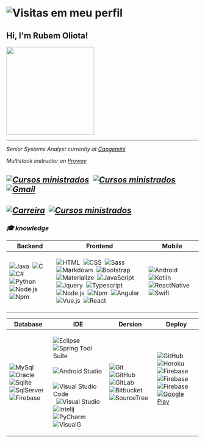 
# ![Visitas em meu perfil](https://komarev.com/ghpvc/?username=oliota&color=ff0000&label=Welcome+to+my+profile+you+are+visitor+nº:)


<h2> Hi, I'm Rubem Oliota! </h2>
<img align='center' src="https://i.giphy.com/media/qgQUggAC3Pfv687qPC/giphy.webp" width="230">

---

<p><em>Senior Systems Analyst currently at <a href="https://www.capgemini.com/">Capgemini</a>
<p><em>Multistack instructor on <a href="https://www.proway.com.br/">Proway</a>



[![Cursos ministrados](https://img.shields.io/badge/-Linkedin-blue?style=flat&logo=linkedin&logoColor=white)](https://www.linkedin.com/in/rubem-oliota-abb273120/)&nbsp;
[![Cursos ministrados](https://img.shields.io/badge/-Instagram-ff0000?style=flat&logo=instagram&logoColor=white)](https://www.instagram.com/oliotaartesanato/)&nbsp;
[![Gmail](https://img.shields.io/badge/-Gmail-000?style=flat&logo=gmail&logoColor=white)](https://mail.google.com/mail/?view=cm&fs=1&to=rubemoliota@gmail.com&su=Contato%20-%20via%20perfil%20do%20github&body=Ol%C3%A1%20Rubem%20Tudo%20bem?/)&nbsp;
---
[![Carreira](https://img.shields.io/badge/Career-12%20years-blue)](https://oliota.com/cv)&nbsp;
[![Cursos ministrados](https://img.shields.io/badge/Courses%20taught-20-blue)](https://oliota.com/cursos)&nbsp;
---

<!-- <iframe src="https://oliota.github.io/examples/impossivel/index.html" height="405" width="720" style="border: 1px solid #464646;" allowfullscreen="" allow="autoplay" data-external="1"></iframe> -->

  
 
### 🎓 knowledge

<table>
<thead>
<th>Backend</th>
<th>Frontend</th>
<th>Mobile</th>
</thead>
<tbody>
<tr>
<td>

![Java](https://img.shields.io/badge/-Java-black?style=flat&logo=Java)&nbsp;
![C](https://img.shields.io/badge/-C-black?style=flat&logo=C&logoColor=white)&nbsp;
![C#](https://img.shields.io/badge/-C%23-black?style=flat&logo=C+sharp&logoColor=white)&nbsp;
![Python](https://img.shields.io/badge/-Python-black?style=flat&logo=python)&nbsp;
![Node.js](https://img.shields.io/badge/-Node.js-black?style=flat&logo=node.js)&nbsp;
![Npm](https://img.shields.io/badge/-Npm-black?style=flat&logo=npm)&nbsp;

<td>

![HTML](https://img.shields.io/badge/-HTML-black?style=flat&logo=HTML5)&nbsp;
![CSS](https://img.shields.io/badge/-CSS-black?style=flat&logo=CSS3&logoColor=1572B6)&nbsp;
![Sass](https://img.shields.io/badge/-Sass-black?style=flat&logo=sass)&nbsp;
![Markdown](https://img.shields.io/badge/-Markdown-black?style=flat&logo=markdown)&nbsp;
![Bootstrap](https://img.shields.io/badge/-Bootstrap-black?style=flat&logo=bootstrap)&nbsp;
![Materialize](https://img.shields.io/badge/-Materialize-black?style=flat&logo=Material-design&logoColor=red)&nbsp;
![JavaScript](https://img.shields.io/badge/-JavaScript-black?style=flat&logo=javascript)&nbsp;
![Jquery](https://img.shields.io/badge/-Jquery-black?style=flat&logo=jquery)&nbsp;
![Typescript](https://img.shields.io/badge/-Typescript-black?style=flat&logo=typescript)&nbsp;
![Node.js](https://img.shields.io/badge/-Node.js-black?style=flat&logo=node.js)&nbsp;
![Npm](https://img.shields.io/badge/-Npm-black?style=flat&logo=npm)&nbsp;
![Angular](https://img.shields.io/badge/-Angular-black?style=flat&logo=angular&logoColor=red)&nbsp;
![Vue.js](https://img.shields.io/badge/-Vue.js-black?style=flat&logo=vue.js)&nbsp;
![React](https://img.shields.io/badge/-React-black?style=flat&logo=react)&nbsp;


</td>
<td>

![Android](https://img.shields.io/badge/-Android.java-black?style=flat&logo=Android&logoColor=green)&nbsp;
![Kotlin](https://img.shields.io/badge/-Android.kotlin-black?style=flat&logo=kotlin&logoColor=green)&nbsp;
![ReactNative](https://img.shields.io/badge/-React%20Native-black?style=flat&logo=react)&nbsp;
![Swift](https://img.shields.io/badge/-IOS.Swift-black?style=flat&logo=Swift)&nbsp;

</td>

</tr>

</tbody>
</table>






<table>
<thead>
<th>Database</th>
<th>IDE</th>
<th>Dersion</th>
<th>Deploy</th>
</thead>
<tbody>
<tr>
<td>

![MySql](https://img.shields.io/badge/-MySql-black?style=flat&logo=mysql)&nbsp;
![Oracle](https://img.shields.io/badge/-Oracle-black?style=flat&logo=oracle&logoColor=red)&nbsp;
![Sqlite](https://img.shields.io/badge/-Sqlite-black?style=flat&logo=sqlite)&nbsp;
![SqlServer](https://img.shields.io/badge/-SqlServer-black?style=flat&logo=microsoft-Sql-Server)&nbsp;
![Firebase](https://img.shields.io/badge/-Firebase-black?style=flat&logo=firebase)&nbsp;
</td>


<td>

![Eclipse](https://img.shields.io/badge/-Eclipse-black?style=flat&logo=eclipse-ide&logoColor=orange)
![Spring Tool Suite](https://img.shields.io/badge/-Spring%20Tool%20Suite-black?style=flat&logo=Spring&logoColor=green)&nbsp;
![Android Studio](https://img.shields.io/badge/-Android%20Studio-black?style=flat&logo=Android+Studio&logoColor=green)&nbsp;
![Visual Studio Code](https://img.shields.io/badge/-Visual%20Studio%20Code-black?style=flat&logo=visual-studio-code&logoColor=007ACC)&nbsp;
![Visual Studio](https://img.shields.io/badge/-Visual%20Studio-black?style=flat&logo=visual-studio&logoColor=purple)&nbsp;
![Intelij](https://img.shields.io/badge/-Intelij-black?style=flat&logo=Jetbrains&logoColor=white)&nbsp;
![PyCharm](https://img.shields.io/badge/-Pycharm-black?style=flat&logo=Pycharm&logoColor=blue)&nbsp;
![VisualG](https://img.shields.io/badge/-VisualG-black?style=flat&logo=v&logoColor=a66321)&nbsp;

</td>

<td>

![Git](https://img.shields.io/badge/-Git-black?style=flat&logo=git)&nbsp;
![GitHub](https://img.shields.io/badge/-GitHub-black?style=flat&logo=github)&nbsp;
![GitLab](https://img.shields.io/badge/-Git%20Lab-black?style=flat&logo=gitlab)&nbsp;
![Bitbucket](https://img.shields.io/badge/-Bitbucket-black?style=flat&logo=bitbucket)&nbsp;
![SourceTree](https://img.shields.io/badge/-SourceTree-black?style=flat&logo=sourcetree&logoColor=blue)&nbsp;

</td>

<td>

![GitHub](https://img.shields.io/badge/-GitHub-black?style=flat&logo=github)&nbsp;
![Heroku](https://img.shields.io/badge/-Heroku-black?style=flat&logo=heroku)&nbsp;
![Firebase](https://img.shields.io/badge/-Firebase-black?style=flat&logo=firebase)&nbsp;
![Firebase](https://img.shields.io/badge/-Google%20domains-black?style=flat&logo=google-domains)&nbsp;
![Firebase](https://img.shields.io/badge/-Google%20play-black?style=flat&logo=google-play)&nbsp;
[![Google Play](https://img.shields.io/badge/-Google%20play-black?style=flat&logo=google-play)](https://play.google.com/store/apps/dev?id=4624325070796601602)&nbsp;

</td>
</tr>

</tbody>
</table>




